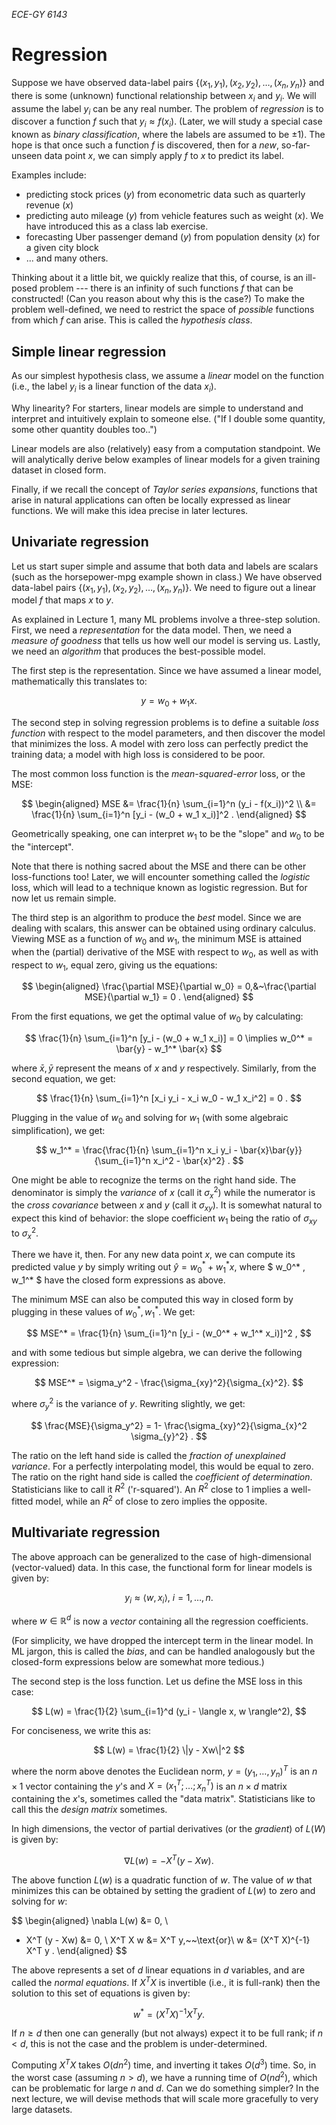 _ECE-GY 6143_

# Regression

Suppose we have observed data-label pairs $\{(x_1,y_1),(x_2,y_2),\ldots,(x_n,y_n)\}$ and there is some (unknown) functional relationship between $x_i$ and $y_i$. We will assume the label $y_i$ can be any real number. The problem of *regression* is to discover a function $f$ such that $y_i \approx f(x_i)$. (Later, we will study a special case known as *binary classification*, where the labels are assumed to be $\pm 1$). The hope is that once such a function $f$ is discovered, then for a *new*, so-far-unseen data point $x$, we can simply apply $f$ to $x$ to predict its label.

Examples include:

* predicting stock prices ($y$) from econometric data such as quarterly revenue ($x$)
* predicting auto mileage ($y$) from vehicle features such as weight ($x$). We have introduced this as a class lab exercise.
* forecasting Uber passenger demand ($y$) from population density ($x$) for a given city block
* ... and many others.

Thinking about it a little bit, we quickly realize that this, of course, is an ill-posed problem --- there is an infinity of such functions $f$ that can be constructed! (Can you reason about why this is the case?) To make the problem well-defined, we need to restrict the space of *possible* functions from which $f$ can arise. This is called the *hypothesis class*.

## Simple linear regression

As our simplest hypothesis class, we assume a *linear* model on the function (i.e., the label $y_i$ is a linear function of the data $x_i$).

Why linearity? For starters, linear models are simple to understand and interpret and intuitively explain to someone else. ("If I double some quantity, some other quantity doubles too..")

Linear models are also (relatively) easy from a computation standpoint. We will analytically derive below examples of linear models for a given training dataset in closed form.

Finally, if we recall the concept of *Taylor series expansions*, functions that arise in natural applications can often be locally expressed as linear functions. We will make this idea precise in later lectures.

## Univariate regression

Let us start super simple and assume that both data and labels are scalars (such as the horsepower-mpg example shown in class.)  We have observed data-label pairs $\{(x_1,y_1),(x_2,y_2),\ldots,(x_n,y_n)\}$. We need to figure out a linear model $f$ that maps $x$ to $y$.

As explained in Lecture 1, many ML problems involve a three-step solution. First, we need a *representation* for the data model. Then, we need a *measure of goodness* that tells us how well our model is serving us. Lastly, we need an *algorithm* that produces the best-possible model.

The first step is the representation. Since we have assumed a linear model, mathematically this translates to:

$$
y = w_0 + w_1 x .
$$

The second step in solving regression problems is to define a suitable *loss function* with respect to the model parameters, and then discover the model that minimizes the loss. A model with zero loss can perfectly predict the training data; a model with high loss is considered to be poor.

The most common loss function is the *mean-squared-error* loss, or the MSE:

$$
\begin{aligned}
MSE &= \frac{1}{n} \sum_{i=1}^n (y_i - f(x_i))^2 \\
&= \frac{1}{n} \sum_{i=1}^n [y_i - (w_0 + w_1 x_i)]^2 .
\end{aligned}
$$

Geometrically speaking, one can interpret $w_1$ to be the "slope" and $w_0$ to be the "intercept".


Note that there is nothing sacred about the MSE and there can be other loss-functions too! Later, we will encounter something called the *logistic* loss, which will lead to a technique known as logistic regression. But for now let us remain simple.

The third step is an algorithm to produce the *best* model. Since we are dealing with scalars, this answer can be obtained using ordinary calculus. Viewing MSE as a function of $w_0$ and $w_1$, the minimum MSE is attained when the (partial) derivative of the MSE with respect to $w_0$, as well as with respect to $w_1$, equal zero, giving us the equations:

$$
\begin{aligned}
\frac{\partial MSE}{\partial w_0} = 0,&~\frac{\partial MSE}{\partial w_1} = 0 .
\end{aligned}
$$

From the first equations, we get the optimal value of $w_0$ by calculating:

$$
\frac{1}{n} \sum_{i=1}^n [y_i - (w_0 + w_1 x_i)] = 0 \implies w_0^* = \bar{y} - w_1^* \bar{x}
$$

where $\bar{x}, \bar{y}$ represent the means of $x$ and $y$ respectively. Similarly, from the second equation, we get:

$$
\frac{1}{n} \sum_{i=1}^n [x_i y_i - x_i w_0 - w_1 x_i^2] = 0 .
$$

Plugging in the value of $w_0$ and solving for $w_1$ (with some algebraic simplification), we get:

$$
w_1^* = \frac{\frac{1}{n} \sum_{i=1}^n x_i y_i - \bar{x}\bar{y}}{\sum_{i=1}^n x_i^2 - \bar{x}^2} .
$$

One might be able to recognize the terms on the right hand side. The denominator is simply the *variance* of $x$ (call it $\sigma_x^2$) while the numerator is the *cross covariance* between $x$ and $y$ (call it $\sigma_{xy}$). It is somewhat natural to expect this kind of behavior: the slope coefficient $w_1$ being the ratio of $\sigma_{xy}$ to $\sigma_x^2$.

There we have it, then. For any new data point $x$, we can compute its predicted value $y$ by simply writing out $\hat{y} = w_0^* + w_1^* x$, where $ w_0^* , w_1^* $ have the closed form expressions as above.

The minimum MSE can also be computed this way in closed form by plugging in these values of $w_0^*, w_1^*$. We get:

$$
MSE^* = \frac{1}{n} \sum_{i=1}^n [y_i - (w_0^* + w_1^* x_i)]^2 ,
$$

and with some tedious but simple algebra, we can derive the following expression:

$$
MSE^* = \sigma_y^2 - \frac{\sigma_{xy}^2}{\sigma_{x}^2}.
$$

where $\sigma_y^2$ is the variance of $y$. Rewriting slightly, we get:

$$
\frac{MSE}{\sigma_y^2} =  1- \frac{\sigma_{xy}^2}{\sigma_{x}^2 \sigma_{y}^2} .
$$

The ratio on the left hand side is called the *fraction of unexplained variance*. For a perfectly interpolating model, this would be equal to zero. The ratio on the right hand side is called the *coefficient of determination*. Statisticians like to call it $R^2$ ('r-squared'). An $R^2$ close to 1 implies a well-fitted model, while an $R^2$ of close to zero implies the opposite.

## Multivariate regression

The above approach can be generalized to the case of high-dimensional (vector-valued) data. In this case, the functional form for linear models is given by:

$$
y_i \approx \langle w, x_i \rangle,~i=1,\ldots,n.
$$

where $w \in \mathbb{R}^d$ is now a *vector* containing all the regression coefficients.

(For simplicity, we have dropped the intercept term in the linear model. In ML jargon, this is called the *bias*, and can be handled analogously but the closed-form expressions below are somewhat more tedious.)

The second step is the loss function. Let us define the MSE loss in this case:

$$
L(w) = \frac{1}{2} \sum_{i=1}^d (y_i - \langle x, w \rangle^2),
$$

For conciseness, we write this as:

$$
L(w) = \frac{1}{2} \|y - Xw\|^2
$$

where the norm above denotes the Euclidean norm, $y = (y_1,\ldots,y_n)^T$
is an $n \times 1$ vector containing the $y$'s and $X = (x_1^T; \ldots; x_n^T)$
is an $n \times d$ matrix containing the $x$'s, sometimes called the "data matrix". Statisticians like to call this the *design matrix* sometimes.

In high dimensions, the vector of partial derivatives (or the *gradient*) of $L(W)$ is given by:

$$
\nabla L(w) = - X^T (y - Xw) .
$$

The above function $L(w)$ is a quadratic function of $w$. The value of $w$ that minimizes this can be obtained by setting the gradient of $L(w)$ to zero and solving for $w$:

$$
\begin{aligned}
\nabla L(w) &= 0, \\
- X^T (y - Xw) &= 0, \\
X^T X w &= X^T y,~~\text{or}\\
w &= (X^T X)^{-1} X^T y .
\end{aligned}
$$

The above represents a set of $d$ linear equations in $d$ variables, and are called the *normal equations*. If $X^T X$ is invertible (i.e., it is full-rank) then the solution to this set of equations is given by:

$$
w^* = \left(X^T X \right)^{-1} X^T y.
$$

If $n \geq d$ then one can generally (but not always) expect it to be full rank; if $n < d$, this is not the case and the problem is under-determined.

Computing $X^T X$ takes $O(dn^2)$ time, and inverting it takes $O(d^3)$ time. So, in the worst case (assuming $n > d$), we have a running time of $O(nd^2)$, which can be problematic for large $n$ and $d$. Can we do something simpler? In the next lecture, we will devise methods that will scale more gracefully to very large datasets.
